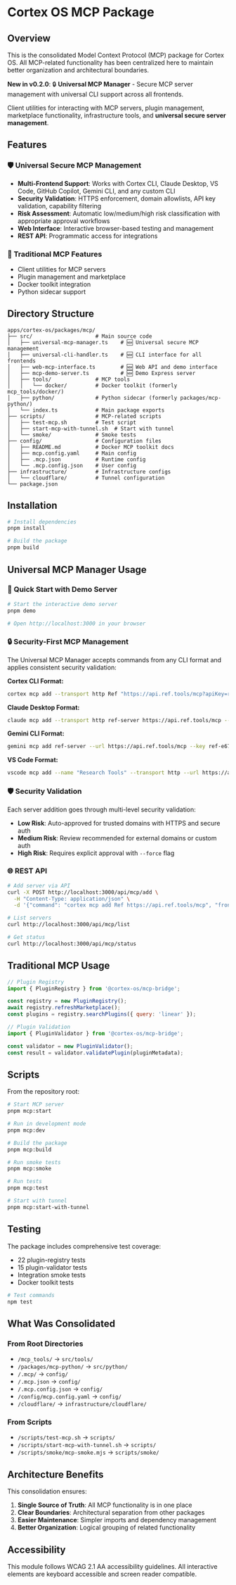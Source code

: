 <!--
This README.md file follows WCAG 2.1 AA accessibility guidelines:
- Clear document structure with semantic headings
- Descriptive link text
- Alternative text for images
- High contrast content organization
-->

# Cortex OS MCP Package

## Overview

This is the consolidated Model Context Protocol (MCP) package for Cortex OS. All MCP-related functionality has been centralized here to maintain better organization and architectural boundaries.

**New in v0.2.0**: 🔒 **Universal MCP Manager** - Secure MCP server management with universal CLI support across all frontends.

Client utilities for interacting with MCP servers, plugin management, marketplace functionality, infrastructure tools, and **universal secure server management**.

## Features

### 🛡️ Universal Secure MCP Management

- **Multi-Frontend Support**: Works with Cortex CLI, Claude Desktop, VS Code, GitHub Copilot, Gemini CLI, and any custom CLI
- **Security Validation**: HTTPS enforcement, domain allowlists, API key validation, capability filtering
- **Risk Assessment**: Automatic low/medium/high risk classification with appropriate approval workflows
- **Web Interface**: Interactive browser-based testing and management
- **REST API**: Programmatic access for integrations

### 🔧 Traditional MCP Features

- Client utilities for MCP servers
- Plugin management and marketplace
- Docker toolkit integration
- Python sidecar support

## Directory Structure

```text
apps/cortex-os/packages/mcp/
├── src/                    # Main source code
│   ├── universal-mcp-manager.ts    # 🆕 Universal secure MCP management
│   ├── universal-cli-handler.ts    # 🆕 CLI interface for all frontends
│   ├── web-mcp-interface.ts        # 🆕 Web API and demo interface
│   ├── mcp-demo-server.ts          # 🆕 Demo Express server
│   ├── tools/              # MCP tools
│   │   └── docker/         # Docker toolkit (formerly mcp_tools/docker/)
│   ├── python/             # Python sidecar (formerly packages/mcp-python/)
│   └── index.ts            # Main package exports
├── scripts/                # MCP-related scripts
│   ├── test-mcp.sh         # Test script
│   ├── start-mcp-with-tunnel.sh  # Start with tunnel
│   └── smoke/              # Smoke tests
├── config/                 # Configuration files
│   ├── README.md           # Docker MCP toolkit docs
│   ├── mcp.config.yaml     # Main config
│   ├── .mcp.json           # Runtime config
│   └── .mcp.config.json    # User config
├── infrastructure/         # Infrastructure configs
│   └── cloudflare/         # Tunnel configuration
└── package.json
```

## Installation

```bash
# Install dependencies
pnpm install

# Build the package
pnpm build
```

## Universal MCP Manager Usage

### 🚀 Quick Start with Demo Server

```bash
# Start the interactive demo server
pnpm demo

# Open http://localhost:3000 in your browser
```

### 🔒 Security-First MCP Management

The Universal MCP Manager accepts commands from any CLI format and applies consistent security validation:

**Cortex CLI Format:**

```bash
cortex mcp add --transport http Ref "https://api.ref.tools/mcp?apiKey=ref-e672788111c76ba32bc1"
```

**Claude Desktop Format:**

```bash
claude mcp add --transport http ref-server https://api.ref.tools/mcp --header "Authorization: Bearer token"
```

**Gemini CLI Format:**

```bash
gemini mcp add ref-server --url https://api.ref.tools/mcp --key ref-e672788111c76ba32bc1
```

**VS Code Format:**

```bash
vscode mcp add --name "Research Tools" --transport http --url https://api.ref.tools/mcp
```

### 🛡️ Security Validation

Each server addition goes through multi-level security validation:

- **Low Risk**: Auto-approved for trusted domains with HTTPS and secure auth
- **Medium Risk**: Review recommended for external domains or custom auth
- **High Risk**: Requires explicit approval with `--force` flag

### 🌐 REST API

```bash
# Add server via API
curl -X POST http://localhost:3000/api/mcp/add \
  -H "Content-Type: application/json" \
  -d '{"command": "cortex mcp add Ref https://api.ref.tools/mcp", "frontend": "curl"}'

# List servers
curl http://localhost:3000/api/mcp/list

# Get status
curl http://localhost:3000/api/mcp/status
```

## Traditional MCP Usage

```javascript
// Plugin Registry
import { PluginRegistry } from '@cortex-os/mcp-bridge';

const registry = new PluginRegistry();
await registry.refreshMarketplace();
const plugins = registry.searchPlugins({ query: 'linear' });

// Plugin Validation
import { PluginValidator } from '@cortex-os/mcp-bridge';

const validator = new PluginValidator();
const result = validator.validatePlugin(pluginMetadata);
```

## Scripts

From the repository root:

```bash
# Start MCP server
pnpm mcp:start

# Run in development mode
pnpm mcp:dev

# Build the package
pnpm mcp:build

# Run smoke tests
pnpm mcp:smoke

# Run tests
pnpm mcp:test

# Start with tunnel
pnpm mcp:start-with-tunnel
```

## Testing

The package includes comprehensive test coverage:

- 22 plugin-registry tests
- 15 plugin-validator tests
- Integration smoke tests
- Docker toolkit tests

```bash
# Test commands
npm test
```

## What Was Consolidated

### From Root Directories

- `/mcp_tools/` → `src/tools/`
- `/packages/mcp-python/` → `src/python/`
- `/.mcp/` → `config/`
- `/.mcp.json` → `config/`
- `/.mcp.config.json` → `config/`
- `/config/mcp.config.yaml` → `config/`
- `/cloudflare/` → `infrastructure/cloudflare/`

### From Scripts

- `/scripts/test-mcp.sh` → `scripts/`
- `/scripts/start-mcp-with-tunnel.sh` → `scripts/`
- `/scripts/smoke/mcp-smoke.mjs` → `scripts/smoke/`

## Architecture Benefits

This consolidation ensures:

1. **Single Source of Truth**: All MCP functionality is in one place
2. **Clear Boundaries**: Architectural separation from other packages
3. **Easier Maintenance**: Simpler imports and dependency management
4. **Better Organization**: Logical grouping of related functionality

## Accessibility

This module follows WCAG 2.1 AA accessibility guidelines. All interactive elements are keyboard accessible and screen reader compatible.

